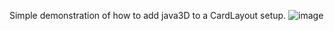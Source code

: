 Simple demonstration of how to add java3D to a CardLayout setup.
![image](https://github.com/ccarreto/java3d_card_layout/assets/6955806/c8b85527-9f40-4187-b868-a28da01d7274)
